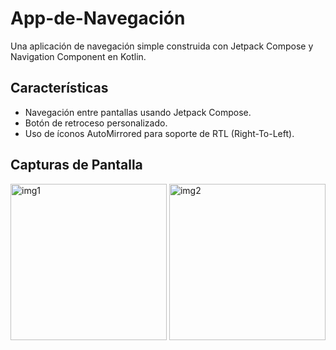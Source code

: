 # App-de-Navegación

Una aplicación de navegación simple construida con Jetpack Compose y Navigation Component en Kotlin.

## Características
- Navegación entre pantallas usando Jetpack Compose.
- Botón de retroceso personalizado.
- Uso de íconos AutoMirrored para soporte de RTL (Right-To-Left).

## Capturas de Pantalla

<img src="https://github.com/user-attachments/assets/1ba46bb9-a4c2-4200-98ce-a450054e2205" alt="img1" width="250"/>
<img src="https://github.com/user-attachments/assets/dea9f1c5-2071-41b5-82e2-b68f958344e3" alt="img2" width="250"/>




